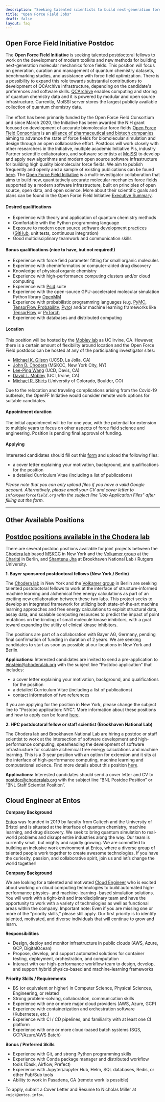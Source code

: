 ```yaml
---
description: "Seeking talented scientists to build next-generation force field infrastructure"
title: "Open Force Field Jobs"
draft: false
layout: faq
---
```


<a id="initiative-postdoc"></a>

## **Open Force Field Initiative Postdoc**

The **Open Force Field Initiative** is seeking talented postdoctoral fellows to work on the development of modern toolkits and new methods for building next-generation molecular mechanics force fields. This position will focus on generation, curation and management of quantum chemistry datasets, benchmarking studies, and assistance with force field optimization. There is a possibility to expand this role towards substantial contributions to development of QCArchive infrastructure, depending on the candidate's preferences and software skills. [QCArchive](https://qcarchive.molssi.org/) enables computing and storing of quantum chemistry data and it is powered by modular and open source infrastructure. Currently, MolSSI server stores the largest publicly available collection of quantum chemistry data.
<br>
<br>
The effort has been primarily funded by the Open Force Field Consortium and since March 2020, the Initiative has been awarded the NIH grant focused on development of accurate biomolecular force fields [Open Force Field Consortium](https://openforcefield.org/consortium/) is an [alliance of pharmaceutical and biotech companies](https://openforcefield.org/news/introducing-the-consortium/) aiming to advance the state of force fields for biomolecular simulation and design through an open collaborative effort.
Postdocs will work closely with other researchers in the Initiative, multiple academic Initiative PIs, industry Partner scientific collaborators, and software scientists at [MolSSI](http://molssi.org) to develop and apply new algorithms and modern open source software infrastructure for building high quality biomolecular force fields.
We aim to publish frequently and openly and a sample of existing publications can be found [here](http://openforcefield.org/publications).
The [Open Force Field Initiative](http://openforcefield.org) is a multi-investigator collaboration that aims to build new, quantitatively accurate molecular mechanics force fields supported by a modern software infrastructure, built on principles of open source, open data, and open science. More about their scientific goals and plans can be found in the Open Force Field Initiative [Executive Summary](https://openforcefield.org/science/downloads/roadmap/open-forcefield-summary.pdf).

#### Desired qualifications

* Experience with theory and application of quantum chemistry methods
* Comfortable with the Python programming language
* Exposure to [modern open source software development practices](https://github.com/choderalab/software-development) ([GitHub](http://github.org), unit tests, continuous integration)
* Good multidisciplinary teamwork and communication skills

#### Bonus qualifications (nice to have, but not required!)

* Experience with force field parameter fitting for small organic molecules
* Experience with cheminformatics or computer-aided drug discovery
* Knowledge of physical organic chemistry
* Experience with high-performance computing clusters and/or cloud computing
* Experience with [Psi4](http://www.psicode.org/) suite
* Experience with the open-source GPU-accelerated molecular simulation Python library [OpenMM](http://openmm.org)
* Experience with probabilistic programming languages (e.g. [PyMC](https://github.com/pymc-devs), [TensorFlow Probability](https://www.tensorflow.org/probability/overview), [Pyro](http://pyro.ai/)) and/or machine learning frameworks like [TensorFlow](http://tensorflow.org) or [PyTorch](https://pytorch.org/)
* Experience with databases and distributed computing


#### Location

This position will be hosted by the [Mobley lab](http://mobleylab.org) as UC Irvine, CA. However, there is a certain amount of flexibility around location and the Open Force Field postdocs can be hosted at any of the participating investigator sites:

* [Michael K. Gilson](http://gilson.cloud.ucsd.edu/) (UCSD, La Jolla, CA)
* [John D. Chodera](http://choderalab.org) (MSKCC, New York City, NY)
* [Lee-Ping Wang](https://chemistry.ucdavis.edu/people/lee-ping-wang) (UCD, Davis, CA)
* [David L. Mobley](http://mobleylab.org) (UCI, Irvine, CA)
* [Michael R. Shirts](https://www.colorado.edu/lab/shirtsgroup/) (University of Colorado, Boulder, CO)

Due to the relocation and traveling complications arising from the Covid-19 outbreak, the OpenFF Initiative would consider remote work options for suitable candidates.

#### Appointment duration

The initial appointment will be for one year, with the potential for extension to multiple years to focus on other aspects of force field science and engineering. Position is pending final approval of funding.

#### Applying

Interested candidates should fill out this [form](https://forms.gle/Jk46ZEbWwXKy3ijEA) and upload the following files:

* a cover letter explaining your motivation, background, and qualifications for the position
* a detailed Curriculum Vitae (including a list of publications)

*Please note that you can only upload files if you have a valid Google account. Alternatively, please email your CV and cover letter to `info@openforcefield.org` with the subject line "Job Application Files" after filling out the form.*

---
<a id="initiative-software-scientist"></a>



## **Other Available Positions**

<a id="chodera-postdocs"></a>

## [Postdoc positions available in the Chodera lab](http://www.choderalab.org/jobs)

There are several postdoc positions available for joint projects between the [Chodera lab](http://www.choderalab.org/) based [MSKCC](http://mskcc.org/) in New York and the [Volkamer group](https://physiologie-ccm.charite.de/en/research_at_the_institute/team_volkamer/) at the [Charité](https://www.charite.de/en/) in Berlin, and [Shantenu Jha](http://radical.rutgers.edu/people/shantenu-jha) at Brookhaven National Lab / Rutgers University.

<a id="chodera-bayer-postdoc"></a>

**1. Bayer sponsored postdoctoral fellows (New York / Berlin)**

The [Chodera lab](http://www.choderalab.org/) in New York and the [Volkamer group](https://physiologie-ccm.charite.de/en/research_at_the_institute/team_volkamer/) in Berlin are seeking talented postdoctoral fellows to work at the interface of structure-informed machine learning and alchemical free energy calculations as part of an exciting new collaboration between these two labs. This project seeks to develop an integrated framework for utilizing both state-of-the-art machine learning approaches and free energy calculations to exploit structural data, assay data, and scalable computing resources to predict the impact of point mutations on the binding of small molecule kinase inhibitors, with a goal toward expanding the utility of clinical kinase inhibitors.

The positions are part of a collaboration with Bayer AG, Germany, pending final confirmation of funding in duration of 2 years. We are seeking candidates to start as soon as possible at our locations in New York and Berlin.

**Applications:** Interested candidates are invited to send a pre-application to <einstein@choderalab.org> with the subject line “Postdoc application” that includes:

* a cover letter explaining your motivation, background, and qualifications for the position
* a detailed Curriculum Vitae (including a list of publications)
* contact information of two references

If you are applying for the position in New York, please change the subject line to "Postdoc application: NYC". More information about these positions and how to apply can be found [here](http://www.choderalab.org/jobs).

<a id="chodera-brookhaven-postdoc-staffsci"></a>

**2. HPC postdoctoral fellow or staff scientist (Brookhaven National Lab)**

The Chodera lab and Brookhaven National Lab are hiring a postdoc or staff scientist to work at the intersection of  software development and high-performance computing, spearheading the development of software infrastructure for scalable alchemical free energy calculations and machine learning. This is a 3-year position with an option for extension and it sits at the interface of high-performance computing, machine learning and computational science. Find more details about this position [here](http://www.choderalab.org/jobs).

**Applications:** Interested candidates should send a cover letter and CV to <postdoc@choderalab.org> with the subject line “BNL Postdoc Position” or “BNL Staff Scientist Position”.


<a id="entos"></a>

## Cloud Engineer at Entos

**Company Background**

[Entos](https://www.entos.info/) was founded in 2019 by faculty from Caltech and the University of Bristol and is situated at the interface of quantum chemistry, machine learning, and drug discovery. We seek to bring quantum simulation to real-world problems and disrupt entire industries along the way. Our team is currently small, but mighty and rapidly growing. We are committed to building an inclusive work environment at Entos, where a diverse group of talented people work together to create awesome technologies. If you have the curiosity, passion, and collaborative spirit, join us and let’s change the world together!

**Company Background**

We are looking for a talented and motivated [Cloud Engineer](entos_cloud_engineer.pdf) who is excited about working on cloud computing technologies to build automated high-performance physics- and machine-learning- based simulation solutions. You will work with a tight-knit and interdisciplinary team and have the opportunity to work with a variety of technologies as well as functional areas within the company. Important note: Even if you are missing one or more of the “priority skills,“ please still apply. Our first priority is to identify talented, motivated, and diverse individuals that will continue to grow and learn.

**Responsibilities**

* Design, deploy and monitor infrastructure in public clouds (AWS, Azure, GCP, DigitalOcean)
* Propose, develop, and support automated solutions for container testing, deployment, orchestration, and computation
* Interact with our high-performance workflow team to design, develop, and support hybrid physics-based and machine-learning frameworks

**Priority Skills / Requirements**

* BS (or equivalent or higher) in Computer Science, Physical Sciences, Engineering, or related
* Strong problem-solving, collaboration, communication skills
* Experience with one or more major cloud providers (AWS, Azure, GCP)
* Experience with containerization and orchestration software (Kubernetes, etc.)
* Experience with CI / CD pipelines, and familiarity with at least one CI platform
* Experience with one or more cloud-based batch systems (SQS, GCP/Azure/AWS Batch)

**Bonus / Preferred Skills**

* Experience with Git, and strong Python programming skills
* Experience with Conda package manager and distributed workflow tools (Dask, Airflow, Prefect)
* Experience with Jupyter/Jupyter Hub, Helm, SQL databases, Redis, or other Pub/Sub tools
* Ability to work in Pasadena, CA (remote work is possible)

To apply, submit a Cover Letter and Resume to Nicholas Miller at `<nick@entos.info>`.
